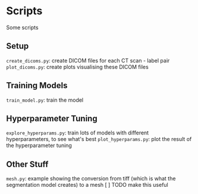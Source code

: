 Scripts
====
Some scripts


Setup
----
`create_dicoms.py`: create DICOM files for each CT scan - label pair
`plot_dicoms.py`: create plots visualising these DICOM files

Training Models
----
`train_model.py`: train the model

Hyperparameter Tuning
----
`explore_hyperparams.py`: train lots of models with different hyperparameters, to see what's best
`plot_hyperparams.py`: plot the result of the hyperparameter tuning

Other Stuff
----
`mesh.py`: example showing the conversion from tiff (which is what the segmentation model creates) to a mesh
    [ ] TODO make this useful